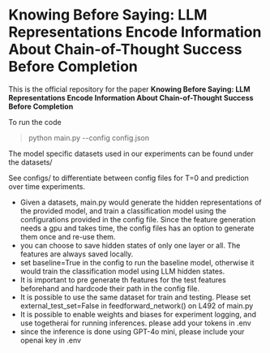 # Knowing Before Saying: LLM Representations Encode Information About Chain-of-Thought Success Before Completion 

This is the official repository for the paper **Knowing Before Saying: LLM Representations Encode Information About Chain-of-Thought Success Before Completion**

To run the code
> python main.py --config config.json

The model specific datasets used in our experiments can be found under the datasets/

See configs/ to differentiate between config files for T=0 and prediction over time experiments.
- Given a datasets, main.py would generate the hidden representations of the provided model, and train a classification model using the configurations provided in the config file. Since the feature generation needs a gpu and takes time, the config files has an option to generate them once and re-use them.
- you can choose to save hidden states of only one layer or all. The features are always saved locally.
- set baseline=True in the config to run the baseline model, otherwise it would train the classification model using LLM hidden states.
- It is important to pre generate th features for the test features beforehand and hardcode their path in the config file.
- It is possible to use the same dataset for train and testing. Please set external_test_set=False in  feedforward_network() on L492 of main.py
- It is possible to enable weights and biases for experiment logging, and use togetherai for running inferences. please add your tokens in .env
- since the inference is done using GPT-4o mini, please include your openai key in .env
